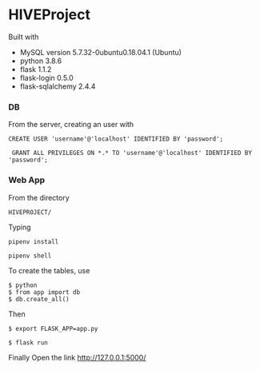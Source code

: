 # HIVEProject
Built with
* MySQL version 5.7.32-0ubuntu0.18.04.1 (Ubuntu)
* python 3.8.6
* flask 1.1.2
* flask-login 0.5.0
* flask-sqlalchemy 2.4.4

### DB
From the server, creating an user with
 ```
 CREATE USER 'username'@'localhost' IDENTIFIED BY 'password';
 ```
```
 GRANT ALL PRIVILEGES ON *.* TO 'username'@'localhost' IDENTIFIED BY 'password';
```

### Web App
From the directory
 ```
 HIVEPROJECT/ 
 ```

Typing
  ```
 pipenv install
 ```
 ```
 pipenv shell 
 ```

 To create the tables, use
 ```
 $ python
 $ from app import db
 $ db.create_all()
 ```

 Then
```
$ export FLASK_APP=app.py
```

```
$ flask run
```

Finally
Open the link http://127.0.0.1:5000/





